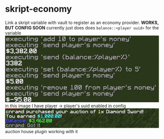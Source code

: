 # skript-economy
Link a skript variable with vault to register as an economy provider. **WORKS, BUT CONFIG SOON** currently just does does `balance::<player uuid>` for the variable ![img.png](img.png) in this image I have player -> player's uuid enabled in config ![img_1.png](img_1.png) auction house plugin working with it